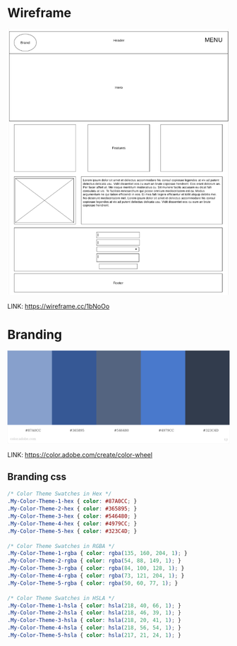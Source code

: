 # Wireframe

![](wireframe.png "Wireframe")

LINK: https://wireframe.cc/1bNoOo

# Branding

![](theme.jpeg "Branding")

LINK: https://color.adobe.com/create/color-wheel

## Branding css

```css
/* Color Theme Swatches in Hex */
.My-Color-Theme-1-hex { color: #87A0CC; }
.My-Color-Theme-2-hex { color: #365895; }
.My-Color-Theme-3-hex { color: #546480; }
.My-Color-Theme-4-hex { color: #4979CC; }
.My-Color-Theme-5-hex { color: #323C4D; }

/* Color Theme Swatches in RGBA */
.My-Color-Theme-1-rgba { color: rgba(135, 160, 204, 1); }
.My-Color-Theme-2-rgba { color: rgba(54, 88, 149, 1); }
.My-Color-Theme-3-rgba { color: rgba(84, 100, 128, 1); }
.My-Color-Theme-4-rgba { color: rgba(73, 121, 204, 1); }
.My-Color-Theme-5-rgba { color: rgba(50, 60, 77, 1); }

/* Color Theme Swatches in HSLA */
.My-Color-Theme-1-hsla { color: hsla(218, 40, 66, 1); }
.My-Color-Theme-2-hsla { color: hsla(218, 46, 39, 1); }
.My-Color-Theme-3-hsla { color: hsla(218, 20, 41, 1); }
.My-Color-Theme-4-hsla { color: hsla(218, 56, 54, 1); }
.My-Color-Theme-5-hsla { color: hsla(217, 21, 24, 1); }
```